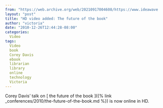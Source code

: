 ```yaml
---
from: "https://web.archive.org/web/20210917004608/https://www.ideawave.ca/hd-video-added-the-future-of-the-book/"
layout: "post"
title: "HD video added: The future of the book"
author: "victoria"
date: "2010-12-26T12:44:28-08:00"
categories:
  Video
tags: 
  Video
  book
  Corey Davis
  ebook
  librarian
  library
  online
  technology
  Victoria
---
```


Corey Davis’ talk on [ the future of the book ]({% link _conferences/2010/the-future-of-the-book.md %}) is now online in HD.
